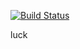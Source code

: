 [![Build Status](http://localhost:8080/buildStatus/icon?job=pipeline1)](http://localhost:8080/job/pipeline1/)

luck
